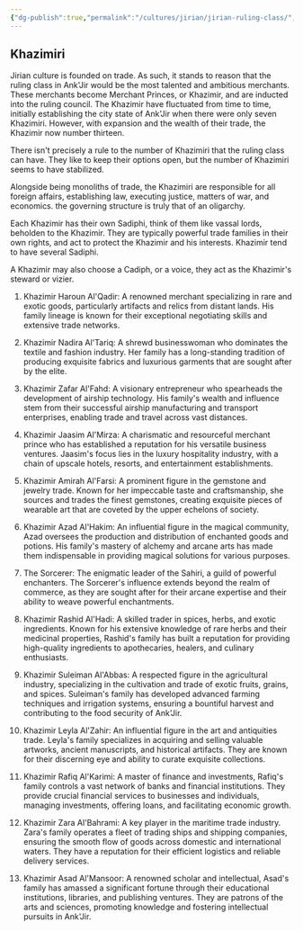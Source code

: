 ```yaml
---
{"dg-publish":true,"permalink":"/cultures/jirian/jirian-ruling-class/","created":"2025-05-12T18:46:47.043-07:00","updated":"2024-10-25T22:09:17.000-07:00"}
---
```


## Khazimiri

Jirian culture is founded on trade. As such, it stands to reason that the ruling class in Ank'Jir would be the most talented and ambitious merchants. These merchants become Merchant Princes, or Khazimir, and are inducted into the ruling council. The Khazimir have fluctuated from time to time, initially establishing the city state of Ank'Jir when there were only seven Khazimiri. However, with expansion and the wealth of their trade, the Khazimir now number thirteen. 

There isn't precisely a rule to the number of Khazimiri that the ruling class can have. They like to keep their options open, but the number of Khazimiri seems to have stabilized. 

Alongside being monoliths of trade, the Khazimiri are responsible for all foreign affairs, establishing law, executing justice, matters of war, and economics. the governing structure is truly that of an oligarchy. 

Each Khazimir has their own Sadiphi, think of them like vassal lords, beholden to the Khazimir. They are typically powerful trade families in their own rights, and act to protect the Khazimir and his interests. Khazimir tend to have several Sadiphi. 

A Khazimir may also choose a Cadiph, or a voice, they act as the Khazimir's steward or vizier. 

1. Khazimir Haroun Al'Qadir: A renowned merchant specializing in rare and exotic goods, particularly artifacts and relics from distant lands. His family lineage is known for their exceptional negotiating skills and extensive trade networks.

2. Khazimir Nadira Al'Tariq: A shrewd businesswoman who dominates the textile and fashion industry. Her family has a long-standing tradition of producing exquisite fabrics and luxurious garments that are sought after by the elite.

3. Khazimir Zafar Al'Fahd: A visionary entrepreneur who spearheads the development of airship technology. His family's wealth and influence stem from their successful airship manufacturing and transport enterprises, enabling trade and travel across vast distances.

4. Khazimir Jaasim Al'Mirza: A charismatic and resourceful merchant prince who has established a reputation for his versatile business ventures. Jaasim's focus lies in the luxury hospitality industry, with a chain of upscale hotels, resorts, and entertainment establishments.

5. Khazimir Amirah Al'Farsi: A prominent figure in the gemstone and jewelry trade. Known for her impeccable taste and craftsmanship, she sources and trades the finest gemstones, creating exquisite pieces of wearable art that are coveted by the upper echelons of society.

6. Khazimir Azad Al'Hakim: An influential figure in the magical community, Azad oversees the production and distribution of enchanted goods and potions. His family's mastery of alchemy and arcane arts has made them indispensable in providing magical solutions for various purposes.

7. The Sorcerer: The enigmatic leader of the Sahiri, a guild of powerful enchanters. The Sorcerer's influence extends beyond the realm of commerce, as they are sought after for their arcane expertise and their ability to weave powerful enchantments.

8. Khazimir Rashid Al'Hadi: A skilled trader in spices, herbs, and exotic ingredients. Known for his extensive knowledge of rare herbs and their medicinal properties, Rashid's family has built a reputation for providing high-quality ingredients to apothecaries, healers, and culinary enthusiasts.

9. Khazimir Suleiman Al'Abbas: A respected figure in the agricultural industry, specializing in the cultivation and trade of exotic fruits, grains, and spices. Suleiman's family has developed advanced farming techniques and irrigation systems, ensuring a bountiful harvest and contributing to the food security of Ank'Jir.

10. Khazimir Leyla Al'Zahir: An influential figure in the art and antiquities trade. Leyla's family specializes in acquiring and selling valuable artworks, ancient manuscripts, and historical artifacts. They are known for their discerning eye and ability to curate exquisite collections.

11. Khazimir Rafiq Al'Karimi: A master of finance and investments, Rafiq's family controls a vast network of banks and financial institutions. They provide crucial financial services to businesses and individuals, managing investments, offering loans, and facilitating economic growth.

12. Khazimir Zara Al'Bahrami: A key player in the maritime trade industry. Zara's family operates a fleet of trading ships and shipping companies, ensuring the smooth flow of goods across domestic and international waters. They have a reputation for their efficient logistics and reliable delivery services.

13. Khazimir Asad Al'Mansoor: A renowned scholar and intellectual, Asad's family has amassed a significant fortune through their educational institutions, libraries, and publishing ventures. They are patrons of the arts and sciences, promoting knowledge and fostering intellectual pursuits in Ank'Jir.
